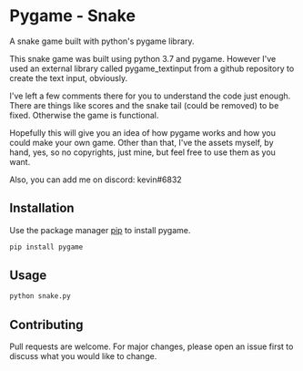 # Pygame - Snake
A snake game built with python's pygame library.

This snake game was built using python 3.7 and pygame. However I've used an external library called pygame_textinput from a github repository to create the text input, obviously.

I've left a few comments there for you to understand the code just enough. There are things like scores and the snake tail (could be removed) to be fixed. Otherwise the game is functional. 

Hopefully this will give you an idea of how pygame works and how you could make your own game. Other than that, I've the assets myself, by hand, yes, so no copyrights, just mine, but feel free to use them as you want.

Also, you can add me on discord: kevin#6832

## Installation

Use the package manager [pip](https://pip.pypa.io/en/stable/) to install pygame.

```bash
pip install pygame
```

## Usage

```python
python snake.py
```

## Contributing
Pull requests are welcome. For major changes, please open an issue first to discuss what you would like to change.
